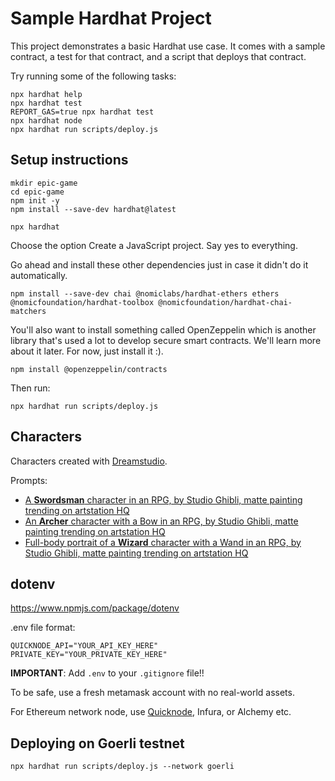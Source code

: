 # Sample Hardhat Project

This project demonstrates a basic Hardhat use case. It comes with a sample contract, a test for that contract, and a script that deploys that contract.

Try running some of the following tasks:

```shell
npx hardhat help
npx hardhat test
REPORT_GAS=true npx hardhat test
npx hardhat node
npx hardhat run scripts/deploy.js
```

## Setup instructions

```
mkdir epic-game
cd epic-game
npm init -y
npm install --save-dev hardhat@latest
```

```
npx hardhat
```
Choose the option Create a JavaScript project. Say yes to everything.

Go ahead and install these other dependencies just in case it didn't do it automatically.
```
npm install --save-dev chai @nomiclabs/hardhat-ethers ethers @nomicfoundation/hardhat-toolbox @nomicfoundation/hardhat-chai-matchers
```

You'll also want to install something called OpenZeppelin which is another library that's used a lot to develop secure smart contracts. We'll learn more about it later. For now, just install it :).
```
npm install @openzeppelin/contracts
```

Then run:
```
npx hardhat run scripts/deploy.js
```

## Characters

Characters created with [Dreamstudio](https://beta.dreamstudio.ai/dream).

Prompts:
- [A **Swordsman** character in an RPG, by Studio Ghibli, matte painting trending on artstation HQ](https://i.imgur.com/Bix5oBT.png)
- [An **Archer** character with a Bow in an RPG, by Studio Ghibli, matte painting trending on artstation HQ](https://i.imgur.com/LZRkouX.png)
- [Full-body portrait of a **Wizard** character with a Wand in an RPG, by Studio Ghibli, matte painting trending on artstation HQ](https://i.imgur.com/L7IA4pp.png)

## dotenv

https://www.npmjs.com/package/dotenv

.env file format:
```
QUICKNODE_API="YOUR_API_KEY_HERE"
PRIVATE_KEY="YOUR_PRIVATE_KEY_HERE"
```

**IMPORTANT**: Add `.env` to your `.gitignore` file!!

To be safe, use a fresh metamask account with no real-world assets.

For Ethereum network node, use [Quicknode](https://www.quicknode.com/endpoints), Infura, or Alchemy etc.

## Deploying on Goerli testnet

```
npx hardhat run scripts/deploy.js --network goerli
```